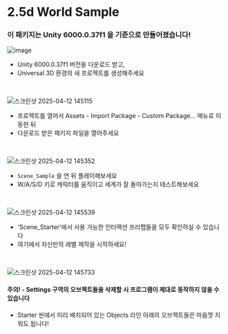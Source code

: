 # 2.5d World Sample

### 이 패키지는 Unity 6000.0.37f1 을 기준으로 만들어졌습니다!

![image](https://github.com/user-attachments/assets/6c2565ad-7479-4ddd-bf1b-294e6970bdba)

- Unity 6000.0.37f1 버전을 다운로드 받고,
- Universal 3D 환경의 새 프로젝트를 생성해주세요

<br>

![스크린샷 2025-04-12 145115](https://github.com/user-attachments/assets/8d02609d-b811-4d20-8aa9-2a477a0e6240)

- 프로젝트를 열어서 Assets - Import Package - Custom Package... 메뉴로 이동한 뒤
- 다운로드 받은 패키지 파일을 열어주세요

<br>

![스크린샷 2025-04-12 145352](https://github.com/user-attachments/assets/9c5dcbbe-01f8-464b-9f9d-4dfaf680503a)

- `Scene_Sample` 을 연 뒤 플레이해보세요
- W/A/S/D 키로 캐릭터를 움직이고 세계가 잘 돌아가는지 테스트해보세요

<br>

![스크린샷 2025-04-12 145539](https://github.com/user-attachments/assets/08b383b2-0cde-4c50-9cdf-8bb190989f70)

- 'Scene_Starter'에서 사용 가능한 인터랙션 프리팹들을 모두 확인하실 수 있습니다
- 여기에서 자신만의 레벨 제작을 시작하세요!

<br>

![스크린샷 2025-04-12 145733](https://github.com/user-attachments/assets/b6618150-17ff-4fbb-9e0d-ce83a23bff18)

#### 주의! - Settings 구역의 오브젝트들을 삭제할 시 프로그램이 제대로 동작하지 않을 수 있습니다

- Starter 씬에서 미리 배치되어 있는 Objects 라인 아래의 오브젝트들은 마음껏 지워도 됩니다!
